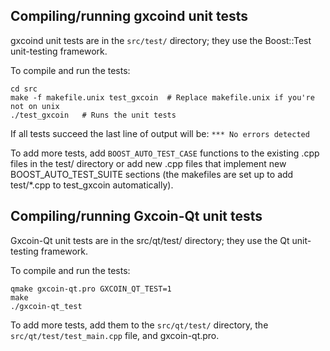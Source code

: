 Compiling/running gxcoind unit tests
------------------------------------

gxcoind unit tests are in the `src/test/` directory; they
use the Boost::Test unit-testing framework.

To compile and run the tests:

	cd src
	make -f makefile.unix test_gxcoin  # Replace makefile.unix if you're not on unix
	./test_gxcoin   # Runs the unit tests

If all tests succeed the last line of output will be:
`*** No errors detected`

To add more tests, add `BOOST_AUTO_TEST_CASE` functions to the existing
.cpp files in the test/ directory or add new .cpp files that
implement new BOOST_AUTO_TEST_SUITE sections (the makefiles are
set up to add test/*.cpp to test_gxcoin automatically).


Compiling/running Gxcoin-Qt unit tests
---------------------------------------

Gxcoin-Qt unit tests are in the src/qt/test/ directory; they
use the Qt unit-testing framework.

To compile and run the tests:

	qmake gxcoin-qt.pro GXCOIN_QT_TEST=1
	make
	./gxcoin-qt_test

To add more tests, add them to the `src/qt/test/` directory,
the `src/qt/test/test_main.cpp` file, and gxcoin-qt.pro.

